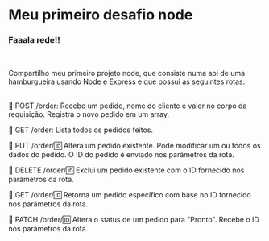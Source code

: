 <h1>Meu primeiro desafio node</h1>

<h3> Faaala rede!! </h3>
<br>

Compartilho meu primeiro projeto node, que consiste numa api de uma hamburgueira usando Node e Express e que possui as seguintes rotas:
<br>
<br>
<p>
🍔 POST /order:
Recebe um pedido, nome do cliente e valor no corpo da requisição.
Registra o novo pedido em um array.

🍔 GET /order:
Lista todos os pedidos feitos.

🍔 PUT /order/:id:
Altera um pedido existente.
Pode modificar um ou todos os dados do pedido.
O ID do pedido é enviado nos parâmetros da rota.

🍔 DELETE /order/:id:
Exclui um pedido existente com o ID fornecido nos parâmetros da rota.

🍔 GET /order/:id:
Retorna um pedido específico com base no ID fornecido nos parâmetros da rota.

🍔 PATCH /order/:id:
Altera o status de um pedido para "Pronto".
Recebe o ID nos parâmetros da rota.
 </p>

